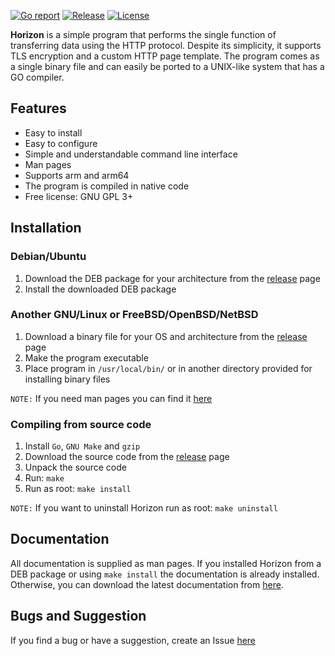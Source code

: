 [![Go report](https://goreportcard.com/badge/github.com/lcomrade/horizon?style=flat-square)](https://goreportcard.com/report/github.com/lcomrade/horizon)
[![Release](https://img.shields.io/github/downloads/lcomrade/horizon/total?style=flat-square)](https://github.com/lcomrade/horizon/releases/latest)
[![License](https://img.shields.io/github/license/lcomrade/horizon?style=flat-square)](https://github.com/lcomrade/horizon/blob/main/LICENSE)

**Horizon** is a simple program that performs the single function of transferring data using the HTTP protocol.
Despite its simplicity, it supports TLS encryption and a custom HTTP page template.
The program comes as a single binary file and can easily be ported to a UNIX-like system that has a GO compiler.

## Features
- Easy to install
- Easy to configure
- Simple and understandable command line interface
- Man pages
- Supports arm and arm64
- The program is compiled in native code
- Free license: GNU GPL 3+

## Installation
### Debian/Ubuntu
1. Download the DEB package for your architecture from the [release](https://github.com/lcomrade/horizon/releases/latest) page
2. Install the downloaded DEB package

### Another GNU/Linux or FreeBSD/OpenBSD/NetBSD
1. Download a binary file for your OS and architecture from the [release](https://github.com/lcomrade/horizon/releases/latest) page
2. Make the program executable
3. Place program in `/usr/local/bin/` or in another directory provided for installing binary files

`NOTE:` If you need man pages you can find it [here](https://github.com/lcomrade/horizon/releases/latest/man.tar)

### Compiling from source code
1. Install `Go`, `GNU Make` and `gzip`
2. Download the source code from the [release](https://github.com/lcomrade/horizon/releases/latest) page
3. Unpack the source code
4. Run: `make`
5. Run as root: `make install`

`NOTE:` If you want to uninstall Horizon run as root: `make uninstall`

## Documentation
All documentation is supplied as man pages. If you installed Horizon from a DEB package or using `make install` the documentation is already installed.
Otherwise, you can download the latest documentation from [here](https://github.com/lcomrade/horizon/releases/latest/man.tar).

## Bugs and Suggestion
If you find a bug or have a suggestion, create an Issue [here](https://github.com/lcomrade/horizon/issues)
